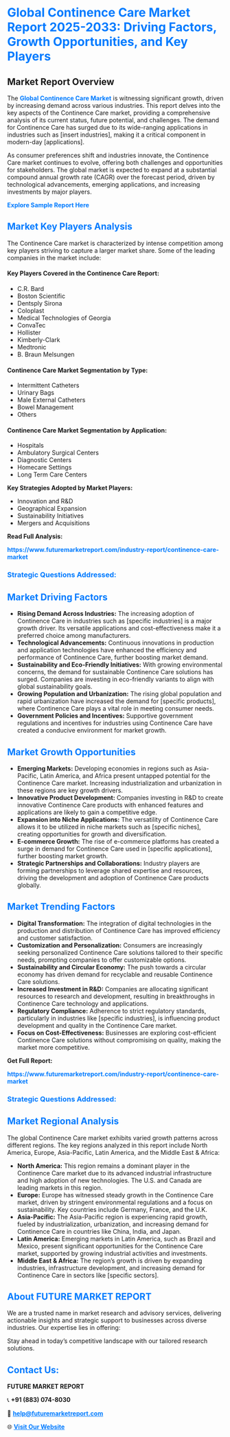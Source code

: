 <h1 style="color: #007BFF;">Global Continence Care Market Report 2025-2033: Driving Factors, Growth Opportunities, and Key Players</h1>

<section id="overview">
<h2>Market Report Overview</h2>
<p>The <a href="https://www.futuremarketreport.com/industry-report/continence-care-market" style="color: #007BFF; text-decoration: none;"><strong>Global Continence Care Market</strong></a> is witnessing significant growth, driven by increasing demand across various industries. This report delves into the key aspects of the Continence Care market, providing a comprehensive analysis of its current status, future potential, and challenges. The demand for Continence Care has surged due to its wide-ranging applications in industries such as [insert industries], making it a critical component in modern-day [applications].</p>
<p>As consumer preferences shift and industries innovate, the Continence Care market continues to evolve, offering both challenges and opportunities for stakeholders. The global market is expected to expand at a substantial compound annual growth rate (CAGR) over the forecast period, driven by technological advancements, emerging applications, and increasing investments by major players.</p>
</section>

<section id="overview">
<p><a href="https://www.futuremarketreport.com/request-sample/reportId=82826" style="color: #007BFF; text-decoration: none;"><strong>Explore Sample Report Here</strong></a></p>
</section>

<section id="key-players">
<h2 style="color: #007BFF;">Market Key Players Analysis</h2>
<p>The Continence Care market is characterized by intense competition among key players striving to capture a larger market share. Some of the leading companies in the market include:</p>
<h4>Key Players Covered in the Continence Care Report:</h4>
<ul><li>C.R. Bard</li><li>Boston Scientific</li><li>Dentsply Sirona</li><li>Coloplast</li><li>Medical Technologies of Georgia</li><li>ConvaTec</li><li>Hollister</li><li>Kimberly-Clark</li><li>Medtronic</li><li>B. Braun Melsungen</li></ul>
<h4>Continence Care Market Segmentation by Type:</h4>
<ul><li>Intermittent Catheters</li><li>Urinary Bags</li><li>Male External Catheters</li><li>Bowel Management</li><li>Others</li></ul>

<h4>Continence Care Market Segmentation by Application:</h4>
<ul><li>Hospitals</li><li>Ambulatory Surgical Centers</li><li>Diagnostic Centers</li><li>Homecare Settings</li><li>Long Term Care Centers</li></ul>
<p><strong>Key Strategies Adopted by Market Players:</strong></p>
<ul>
<li>Innovation and R&D</li>
<li>Geographical Expansion</li>
<li>Sustainability Initiatives</li>
<li>Mergers and Acquisitions</li>
</ul>
</section>

<section>
<p><strong>Read Full Analysis: </strong></p><a href="https://www.futuremarketreport.com/industry-report/continence-care-market" style="color: #007BFF; text-decoration: none;"><strong>https://www.futuremarketreport.com/industry-report/continence-care-market</strong></a>
<h3 style="color: #007BFF;">Strategic Questions Addressed:</h3>
</section>

<section id="driving-factors">
<h2 style="color: #007BFF;">Market Driving Factors</h2>
<ul>
<li><strong>Rising Demand Across Industries:</strong> The increasing adoption of Continence Care in industries such as [specific industries] is a major growth driver. Its versatile applications and cost-effectiveness make it a preferred choice among manufacturers.</li>
<li><strong>Technological Advancements:</strong> Continuous innovations in production and application technologies have enhanced the efficiency and performance of Continence Care, further boosting market demand.</li>
<li><strong>Sustainability and Eco-Friendly Initiatives:</strong> With growing environmental concerns, the demand for sustainable Continence Care solutions has surged. Companies are investing in eco-friendly variants to align with global sustainability goals.</li>
<li><strong>Growing Population and Urbanization:</strong> The rising global population and rapid urbanization have increased the demand for [specific products], where Continence Care plays a vital role in meeting consumer needs.</li>
<li><strong>Government Policies and Incentives:</strong> Supportive government regulations and incentives for industries using Continence Care have created a conducive environment for market growth.</li>
</ul>
</section>

<section id="growth-opportunities">
<h2 style="color: #007BFF;">Market Growth Opportunities</h2>
<ul>
<li><strong>Emerging Markets:</strong> Developing economies in regions such as Asia-Pacific, Latin America, and Africa present untapped potential for the Continence Care market. Increasing industrialization and urbanization in these regions are key growth drivers.</li>
<li><strong>Innovative Product Development:</strong> Companies investing in R&D to create innovative Continence Care products with enhanced features and applications are likely to gain a competitive edge.</li>
<li><strong>Expansion into Niche Applications:</strong> The versatility of Continence Care allows it to be utilized in niche markets such as [specific niches], creating opportunities for growth and diversification.</li>
<li><strong>E-commerce Growth:</strong> The rise of e-commerce platforms has created a surge in demand for Continence Care used in [specific applications], further boosting market growth.</li>
<li><strong>Strategic Partnerships and Collaborations:</strong> Industry players are forming partnerships to leverage shared expertise and resources, driving the development and adoption of Continence Care products globally.</li>
</ul>
</section>

<section id="trending-factors">
<h2 style="color: #007BFF;">Market Trending Factors</h2>
<ul>
<li><strong>Digital Transformation:</strong> The integration of digital technologies in the production and distribution of Continence Care has improved efficiency and customer satisfaction.</li>
<li><strong>Customization and Personalization:</strong> Consumers are increasingly seeking personalized Continence Care solutions tailored to their specific needs, prompting companies to offer customizable options.</li>
<li><strong>Sustainability and Circular Economy:</strong> The push towards a circular economy has driven demand for recyclable and reusable Continence Care solutions.</li>
<li><strong>Increased Investment in R&D:</strong> Companies are allocating significant resources to research and development, resulting in breakthroughs in Continence Care technology and applications.</li>
<li><strong>Regulatory Compliance:</strong> Adherence to strict regulatory standards, particularly in industries like [specific industries], is influencing product development and quality in the Continence Care market.</li>
<li><strong>Focus on Cost-Effectiveness:</strong> Businesses are exploring cost-efficient Continence Care solutions without compromising on quality, making the market more competitive.</li>
</ul>
</section>

<section>
<p><strong>Get Full Report: </strong></p><a href="https://www.futuremarketreport.com/industry-report/continence-care-market" style="color: #007BFF; text-decoration: none;"><strong>https://www.futuremarketreport.com/industry-report/continence-care-market</strong></a>
<h3 style="color: #007BFF;">Strategic Questions Addressed:</h3>
</section>


<section id="regional-analysis">
<h2 style="color: #007BFF;">Market Regional Analysis</h2>
<p>The global Continence Care market exhibits varied growth patterns across different regions. The key regions analyzed in this report include North America, Europe, Asia-Pacific, Latin America, and the Middle East & Africa:</p>
<ul>
<li><strong>North America:</strong> This region remains a dominant player in the Continence Care market due to its advanced industrial infrastructure and high adoption of new technologies. The U.S. and Canada are leading markets in this region.</li>
<li><strong>Europe:</strong> Europe has witnessed steady growth in the Continence Care market, driven by stringent environmental regulations and a focus on sustainability. Key countries include Germany, France, and the U.K.</li>
<li><strong>Asia-Pacific:</strong> The Asia-Pacific region is experiencing rapid growth, fueled by industrialization, urbanization, and increasing demand for Continence Care in countries like China, India, and Japan.</li>
<li><strong>Latin America:</strong> Emerging markets in Latin America, such as Brazil and Mexico, present significant opportunities for the Continence Care market, supported by growing industrial activities and investments.</li>
<li><strong>Middle East & Africa:</strong> The region’s growth is driven by expanding industries, infrastructure development, and increasing demand for Continence Care in sectors like [specific sectors].</li>
</ul>
</section>

<footer>
<h2 style="color: #007BFF;">About FUTURE MARKET REPORT</h2>
<p>We are a trusted name in market research and advisory services, delivering actionable insights and strategic support to businesses across diverse industries. Our expertise lies in offering:</p>

<p>Stay ahead in today’s competitive landscape with our tailored research solutions.</p>

<h2 style="color: #007BFF;">Contact Us:</h2>
<p><strong>FUTURE MARKET REPORT</strong></p>
<p>📞 <strong>+91 (883) 074-8030</strong></p>
<p>📧 <strong><a href="mailto:help@futuremarketreport.com" style="color: #007BFF;">help@futuremarketreport.com</a></strong></p>
<p>🌐 <strong><a href="https://www.futuremarketreport.com/" style="color: #007BFF;">Visit Our Website</a></strong></p>
</footer>
